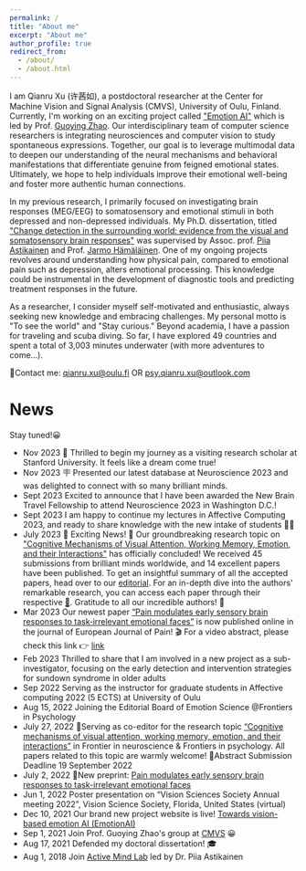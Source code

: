 ```yaml
---
permalink: /
title: "About me"
excerpt: "About me"
author_profile: true
redirect_from: 
  - /about/
  - /about.html
---
```

I am Qianru Xu (许茜如), a postdoctoral researcher at the Center for Machine Vision and Signal Analysis (CMVS), University of Oulu, Finland. Currently, I'm working on an exciting project called ["Emotion AI"](https://emotion-ai.rahtiapp.fi/index.html) which is led by Prof. [Guoying Zhao](https://gyzhao-nm.github.io/Guoying/). Our interdisciplinary team of computer science researchers is integrating neurosciences and computer vision to study spontaneous expressions. Together, our goal is to leverage multimodal data to deepen our understanding of the neural mechanisms and behavioral manifestations that differentiate genuine from feigned emotional states. Ultimately, we hope to help individuals improve their emotional well-being and foster more authentic human connections.

In my previous research, I primarily focused on investigating brain responses (MEG/EEG) to somatosensory and emotional stimuli in both depressed and non-depressed individuals. My Ph.D. dissertation, titled ["Change detection in the surrounding world: evidence from the visual and somatosensory brain responses"]( http://urn.fi/URN:ISBN:978-951-39-8791-6) was supervised by Assoc. prof. [Piia Astikainen](https://www.jyu.fi/edupsy/fi/laitokset/psykologia/en/staff/astikainen-piia) and Prof. [Jarmo Hämäläinen](https://www.jyu.fi/edupsy/fi/laitokset/psykologia/en/staff/hamalainen-jarmo). One of my ongoing projects revolves around understanding how physical pain, compared to emotional pain such as depression, alters emotional processing. This knowledge could be instrumental in the development of diagnostic tools and predicting treatment responses in the future.

As a researcher, I consider myself self-motivated and enthusiastic, always seeking new knowledge and embracing challenges. My personal motto is "To see the world" and "Stay curious." Beyond academia, I have a passion for traveling and scuba diving. So far, I have explored 49 countries and spent a total of 3,003 minutes underwater (with more adventures to come...).

📧Contact me: qianru.xu@oulu.fi OR psy.qianru.xu@outlook.com

News
======
Stay tuned!😀

- Nov 2023 🛫 Thrilled to begin my journey as a visiting research scholar at Stanford University. It feels like a dream come true!
- Nov 2023 🪧 Presented our latest database at Neuroscience 2023 and was delighted to connect with so many brilliant minds.
- Sept 2023 Excited to announce that I have been awarded the New Brain Travel Fellowship to attend Neuroscience 2023 in Washington D.C.!
- Sept 2023 I am happy to continue my lectures in Affective Computing 2023, and ready to share knowledge with the new intake of students 👩‍🏫
- July 2023 🎉 Exciting News! 🎉 Our groundbreaking research topic on ["Cognitive Mechanisms of Visual Attention, Working Memory, Emotion, and their Interactions"](https://www.frontiersin.org/research-topics/44236/cognitive-mechanisms-of-visual-attention-working-memory-emotion-and-their-interactions#articles) has officially concluded! We received 45 submissions from brilliant minds worldwide, and 14 excellent papers have been published. To get an insightful summary of all the accepted papers, head over to our [editorial](https://www.frontiersin.org/articles/10.3389/fnins.2023.1259002/full). For an in-depth dive into the authors' remarkable research, you can access each paper through their respective [🔗](https://www.frontiersin.org/research-topics/44236/cognitive-mechanisms-of-visual-attention-working-memory-emotion-and-their-interactions#articles). Gratitude to all our incredible authors! 👏 
- Mar 2023 Our newest paper [“Pain modulates early sensory brain responses to task‐irrelevant emotional faces”](https://doi.org/10.1002/ejp.2097) is now published online in the journal of European Journal of Pain! 🎬 For a video abstract, please check this link 👉 [link](https://www.veed.io/view/2c5741b6-1062-476e-8d20-6499906a8944?panel=share)
- Feb 2023 Thrilled to share that I am involved in a new project as a sub-investigator, focusing on the early detection and intervention strategies for sundown syndrome in older adults
- Sep 2022 Serving as the instructor for graduate students in Affective computing 2022 (5 ECTS) at University of Oulu
- Aug 15, 2022 Joining the Editorial Board of Emotion Science @Frontiers in Psychology
- July 27, 2022 📢Serving as co-editor for the research topic [“Cognitive mechanisms of visual attention, working memory, emotion, and their interactions”](https://frontiersin.org/research-topics/44236) in Frontier in neuroscience & Frontiers in psychology. All papers related to this topic are warmly welcome! 👀Abstract Submission Deadline 19 September 2022
- July 2, 2022 🚨New preprint: [Pain modulates early sensory brain responses to task-irrelevant emotional faces](https://psyarxiv.com/2wdjx/)
- Jun 1, 2022 Poster presentation on “Vision Sciences Society Annual meeting 2022”, Vision Science Society, Florida, United States (virtual) 
- Dec 10, 2021  Our brand new project website is live! [Towards vision-based emotion AI (EmotionAI)](https://emotion-ai.rahtiapp.fi/index.html)
- Sep 1, 2021   Join Prof. Guoying Zhao's group at [CMVS](https://www.oulu.fi/cmvs/) 😀
- Aug 17, 2021  Defended my doctoral dissertation! 🎓
- Aug 1, 2018   Join [Active Mind Lab](https://www.jyu.fi/edupsy/fi/laitokset/psykologia/en/research/research-areas/neuroscience/groups/active-mind-lab) led by Dr. Piia Astikainen
